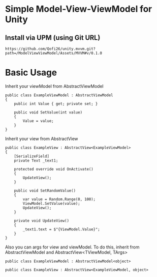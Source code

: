 # Simple Model-View-ViewModel for Unity

## Install via UPM (using Git URL)

````
https://github.com/Qofi26/unity.mvvm.git?path=/ModelViewViewModel/Assets/MVVM#v/0.1.0
````

# Basic Usage

Inherit your viewModel from AbstractViewModel

    public class ExampleViewModel : AbstractViewModel
    {
        public int Value { get; private set; }

        public void SetValue(int value)
        {
            Value = value;
        }
    }

Inherit your view from AbstractView<TViewModel>

    public class ExampleView : AbstractView<ExampleViewModel>
    {
        [SerializeField]
        private Text _text1;

        protected override void OnActivate()
        {
            UpdateView();
        }

        public void SetRandomValue()
        {
            var value = Random.Range(0, 100);
            ViewModel.SetValue(value);
            UpdateView();
        }

        private void UpdateView()
        {
            _text1.text = $"{ViewModel.Value}";
        }
    }

Also you can args for view and viewModel. To do this, inherit from AbstractViewModel<Targs> and AbstractView<TViewModel, TArgs>

    public class ExampleViewModel : AbstractViewModel<object>

    public class ExampleView : AbstractView<ExampleViewModel, object>
